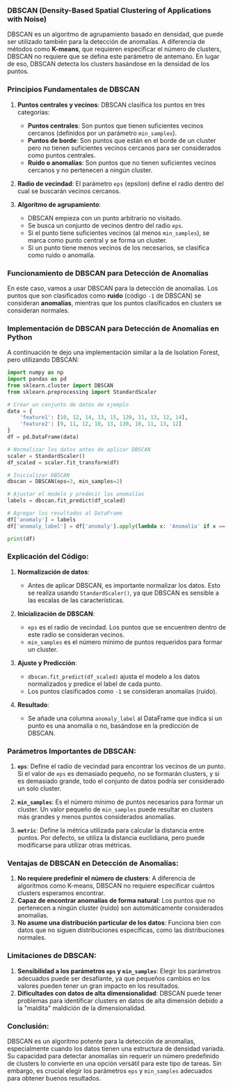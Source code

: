 ### **DBSCAN (Density-Based Spatial Clustering of Applications with Noise)**

DBSCAN es un algoritmo de agrupamiento basado en densidad, que puede ser utilizado también para la detección de anomalías. A diferencia de métodos como **K-means**, que requieren especificar el número de clusters, DBSCAN no requiere que se defina este parámetro de antemano. En lugar de eso, DBSCAN detecta los clusters basándose en la densidad de los puntos.

### **Principios Fundamentales de DBSCAN**

1. **Puntos centrales y vecinos**: DBSCAN clasifica los puntos en tres categorías:
    
    - **Puntos centrales**: Son puntos que tienen suficientes vecinos cercanos (definidos por un parámetro `min_samples`).
    - **Puntos de borde**: Son puntos que están en el borde de un cluster pero no tienen suficientes vecinos cercanos para ser considerados como puntos centrales.
    - **Ruido o anomalías**: Son puntos que no tienen suficientes vecinos cercanos y no pertenecen a ningún cluster.
2. **Radio de vecindad**: El parámetro `eps` (epsilon) define el radio dentro del cual se buscarán vecinos cercanos.
    
3. **Algoritmo de agrupamiento**:
    
    - DBSCAN empieza con un punto arbitrario no visitado.
    - Se busca un conjunto de vecinos dentro del radio `eps`.
    - Si el punto tiene suficientes vecinos (al menos `min_samples`), se marca como punto central y se forma un cluster.
    - Si un punto tiene menos vecinos de los necesarios, se clasifica como ruido o anomalía.

### **Funcionamiento de DBSCAN para Detección de Anomalías**

En este caso, vamos a usar DBSCAN para la detección de anomalías. Los puntos que son clasificados como **ruido** (código `-1` de DBSCAN) se consideran **anomalías**, mientras que los puntos clasificados en clusters se consideran normales.

### **Implementación de DBSCAN para Detección de Anomalías en Python**

A continuación te dejo una implementación similar a la de Isolation Forest, pero utilizando DBSCAN:

```python
import numpy as np
import pandas as pd
from sklearn.cluster import DBSCAN
from sklearn.preprocessing import StandardScaler

# Crear un conjunto de datos de ejemplo
data = {
    'feature1': [10, 12, 14, 13, 15, 120, 11, 13, 12, 14],
    'feature2': [9, 11, 12, 10, 13, 130, 10, 11, 13, 12]
}
df = pd.DataFrame(data)

# Normalizar los datos antes de aplicar DBSCAN
scaler = StandardScaler()
df_scaled = scaler.fit_transform(df)

# Inicializar DBSCAN
dbscan = DBSCAN(eps=3, min_samples=2)

# Ajustar el modelo y predecir las anomalías
labels = dbscan.fit_predict(df_scaled)

# Agregar los resultados al DataFrame
df['anomaly'] = labels
df['anomaly_label'] = df['anomaly'].apply(lambda x: 'Anomalía' if x == -1 else 'Normal')

print(df)
```

### **Explicación del Código:**

1. **Normalización de datos**:
    
    - Antes de aplicar DBSCAN, es importante normalizar los datos. Esto se realiza usando `StandardScaler()`, ya que DBSCAN es sensible a las escalas de las características.
2. **Inicialización de DBSCAN**:
    
    - `eps` es el radio de vecindad. Los puntos que se encuentren dentro de este radio se consideran vecinos.
    - `min_samples` es el número mínimo de puntos requeridos para formar un cluster.
3. **Ajuste y Predicción**:
    
    - `dbscan.fit_predict(df_scaled)` ajusta el modelo a los datos normalizados y predice el label de cada punto.
    - Los puntos clasificados como `-1` se consideran anomalías (ruido).
4. **Resultado**:
    
    - Se añade una columna `anomaly_label` al DataFrame que indica si un punto es una anomalía o no, basándose en la predicción de DBSCAN.

### **Parámetros Importantes de DBSCAN:**

1. **`eps`**: Define el radio de vecindad para encontrar los vecinos de un punto. Si el valor de `eps` es demasiado pequeño, no se formarán clusters, y si es demasiado grande, todo el conjunto de datos podría ser considerado un solo cluster.
    
2. **`min_samples`**: Es el número mínimo de puntos necesarios para formar un cluster. Un valor pequeño de `min_samples` puede resultar en clusters más grandes y menos puntos considerados anomalías.
    
3. **`metric`**: Define la métrica utilizada para calcular la distancia entre puntos. Por defecto, se utiliza la distancia euclidiana, pero puede modificarse para utilizar otras métricas.
    

### **Ventajas de DBSCAN en Detección de Anomalías:**

1. **No requiere predefinir el número de clusters**: A diferencia de algoritmos como K-means, DBSCAN no requiere especificar cuántos clusters esperamos encontrar.
2. **Capaz de encontrar anomalías de forma natural**: Los puntos que no pertenecen a ningún cluster (ruido) son automáticamente considerados anomalías.
3. **No asume una distribución particular de los datos**: Funciona bien con datos que no siguen distribuciones específicas, como las distribuciones normales.

### **Limitaciones de DBSCAN:**

1. **Sensibilidad a los parámetros `eps` y `min_samples`**: Elegir los parámetros adecuados puede ser desafiante, ya que pequeños cambios en los valores pueden tener un gran impacto en los resultados.
2. **Dificultades con datos de alta dimensionalidad**: DBSCAN puede tener problemas para identificar clusters en datos de alta dimensión debido a la "maldita" maldición de la dimensionalidad.

### **Conclusión:**

DBSCAN es un algoritmo potente para la detección de anomalías, especialmente cuando los datos tienen una estructura de densidad variada. Su capacidad para detectar anomalías sin requerir un número predefinido de clusters lo convierte en una opción versátil para este tipo de tareas. Sin embargo, es crucial elegir los parámetros `eps` y `min_samples` adecuados para obtener buenos resultados.
